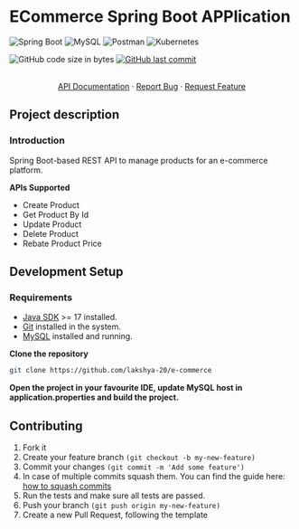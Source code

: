 # ECommerce Spring Boot APPlication
![Spring Boot](https://img.shields.io/badge/Spring_Boot-F2F4F9?style=for-the-badge&logo=spring-boot)
![MySQL](https://img.shields.io/badge/MySQL-005C84?style=for-the-badge&logo=mysql&logoColor=white)
![Postman](https://img.shields.io/badge/Postman-FF6C37?style=for-the-badge&logo=Postman&logoColor=white) 
![Kubernetes](https://img.shields.io/badge/kubernetes-326ce5.svg?&style=for-the-badge&logo=kubernetes&logoColor=white) 

![GitHub code size in bytes](https://img.shields.io/github/languages/code-size/lakshya-20/e-commerce?style=for-the-badge)
[![GitHub last commit](https://img.shields.io/github/last-commit/lakshya-20/e-commerce?style=for-the-badge)](https://github.com/lakshya-20/e-commerce/commits)

<p align="center">
    <br />
    <a href="https://documenter.getpostman.com/view/21324839/2s9Yyqhgtm">API Documentation</a>
    ·
    <a href="https://github.com/lakshya-20/e-commerce/issues">Report Bug</a>
    ·
    <a href="https://github.com/lakshya-20/e-commerce/issues">Request Feature</a>
  </p>
</p>

## Project description

### Introduction
Spring Boot-based REST API to manage products for an e-commerce platform.

**APIs Supported**
* Create Product
* Get Product By Id
* Update Product
* Delete Product
* Rebate Product Price

## Development Setup
### Requirements
- [Java SDK](https://www.oracle.com/java/technologies/javase/jdk17-archive-downloads.html) >= 17 installed.
- [Git](https://git-scm.com/) installed in the system.
- [MySQL](https://www.mysql.com/downloads/) installed and running.

**Clone the repository**
```bash
git clone https://github.com/lakshya-20/e-commerce
```

**Open the project in your favourite IDE, update MySQL host in application.properties and build the project.**

## Contributing
1. Fork it
2. Create your feature branch `(git checkout -b my-new-feature)`
3. Commit your changes `(git commit -m 'Add some feature')`
4. In case of multiple commits squash them. You can find the guide here: [how to squash commits](https://medium.com/@slamflipstrom/a-beginners-guide-to-squashing-commits-with-git-rebase-8185cf6e62ec)
4. Run the tests and make sure all tests are passed.
5. Push your branch `(git push origin my-new-feature)`
6. Create a new Pull Request, following the template
